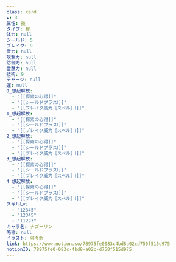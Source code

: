 ```yaml
---
class: card
★: 3
属性: 技
タイプ: 稼
体力: null
シールド: 5
ブレイク: 9
霊力: null
攻撃力: null
防御力: null
霊撃力: null
技術: 9
チャージ: null
運: null
0_想起解放:
  - "[[探索の心得]]"
  - "[[シールドプラスⅠ]]"
  - "[[ブレイク威力［スペル］Ⅰ]]"
1_想起解放:
  - "[[探索の心得]]"
  - "[[シールドプラスⅠ]]"
  - "[[ブレイク威力［スペル］Ⅰ]]"
2_想起解放:
  - "[[探索の心得]]"
  - "[[シールドプラスⅠ]]"
  - "[[ブレイク威力［スペル］Ⅰ]]"
3_想起解放:
  - "[[探索の心得]]"
  - "[[シールドプラスⅠ]]"
  - "[[ブレイク威力［スペル］Ⅰ]]"
4_想起解放:
  - "[[探索の心得]]"
  - "[[シールドプラスⅠ]]"
  - "[[ブレイク威力［スペル］Ⅰ]]"
スキルLv:
  - "12345"
  - "12345"
  - "11223"
キャラ名: ナズーリン
略称: null
イラスト: 羽々斬
link: https://www.notion.so/78975fe0083c4bd8a02cd750f515d975
notionID: 78975fe0-083c-4bd8-a02c-d750f515d975
---
```

